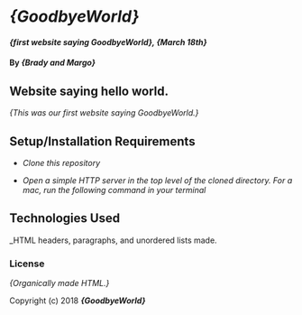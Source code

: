 # _{GoodbyeWorld}_

#### _{first website saying GoodbyeWorld}, {March 18th}_

#### By _**{Brady and Margo}**_

## Website saying hello world.

_{This was our first website saying GoodbyeWorld.}_

## Setup/Installation Requirements

* _Clone this repository_

* _Open a simple HTTP server in the top level of the cloned directory. For a mac, run the following command in your terminal_

## Technologies Used

_HTML headers, paragraphs, and unordered lists made.

### License

*{Organically made HTML.}*

Copyright (c) 2018 **_{GoodbyeWorld}_**

